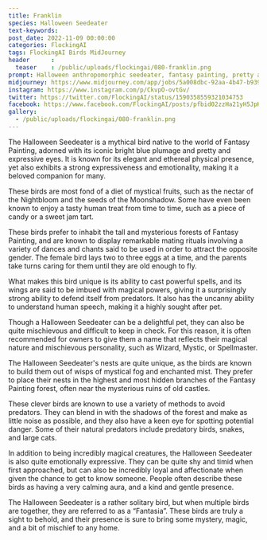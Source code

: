 ```yaml
---
title: Franklin
species: Halloween Seedeater
text-keywords: 
post_date: 2022-11-09 00:00:00
categories: FlockingAI
tags: FlockingAI Birds MidJourney 
header      :
  teaser    : /public/uploads/flockingai/080-franklin.png
prompt: Halloween anthropomorphic seedeater, fantasy painting, pretty and expressive eyes, vivid colors, BirdPunk, elegant, mythical, ethereal, intricate, elaborate, hyperrealism, hyper detailed, strong expressiveness and emotionality, 8K, Ultra Realistic, high octane
midjourney: https://www.midjourney.com/app/jobs/5a008dbc-92aa-4b47-b939-e19404628251
instagram: https://www.instagram.com/p/CkvpO-ovtGv/
twitter: https://twitter.com/FlockingAI/status/1590358559321034753
facebook: https://www.facebook.com/FlockingAI/posts/pfbid02zzHa21yH5JpKRZZ5ZTW2inmaGvN5qjgY6iv45cr1NKuFo9BPP5qdWgzR48s7jBuhl
gallery: 
  - /public/uploads/flockingai/080-franklin.png
---
```



The Halloween Seedeater is a mythical bird native to the world of Fantasy Painting, adorned with its iconic bright blue plumage and pretty and expressive eyes. It is known for its elegant and ethereal physical presence, yet also exhibits a strong expressiveness and emotionality, making it a beloved companion for many.

These birds are most fond of a diet of mystical fruits, such as the nectar of the Nightbloom and the seeds of the Moonshadow. Some have even been known to enjoy a tasty human treat from time to time, such as a piece of candy or a sweet jam tart.

These birds prefer to inhabit the tall and mysterious forests of Fantasy Painting, and are known to display remarkable mating rituals involving a variety of dances and chants said to be used in order to attract the opposite gender. The female bird lays two to three eggs at a time, and the parents take turns caring for them until they are old enough to fly.

What makes this bird unique is its ability to cast powerful spells, and its wings are said to be imbued with magical powers, giving it a surprisingly strong ability to defend itself from predators. It also has the uncanny ability to understand human speech, making it a highly sought after pet.

Though a Halloween Seedeater can be a delightful pet, they can also be quite mischievous and difficult to keep in check. For this reason, it is often recommended for owners to give them a name that reflects their magical nature and mischievous personality, such as Wizard, Mystic, or Spellmaster.

The Halloween Seedeater's nests are quite unique, as the birds are known to build them out of wisps of mystical fog and enchanted mist. They prefer to place their nests in the highest and most hidden branches of the Fantasy Painting forest, often near the mysterious ruins of old castles.

These clever birds are known to use a variety of methods to avoid predators. They can blend in with the shadows of the forest and make as little noise as possible, and they also have a keen eye for spotting potential danger. Some of their natural predators include predatory birds, snakes, and large cats.

In addition to being incredibly magical creatures, the Halloween Seedeater is also quite emotionally expressive. They can be quite shy and timid when first approached, but can also be incredibly loyal and affectionate when given the chance to get to know someone. People often describe these birds as having a very calming aura, and a kind and gentle presence.

The Halloween Seedeater is a rather solitary bird, but when multiple birds are together, they are referred to as a “Fantasia”. These birds are truly a sight to behold, and their presence is sure to bring some mystery, magic, and a bit of mischief to any home.
